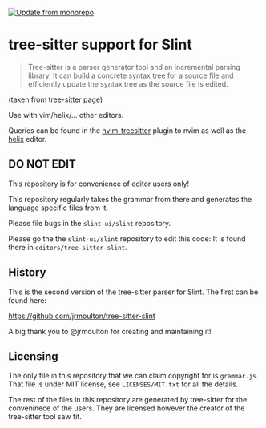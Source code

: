 <!-- Copyright <C2><A9> SixtyFPS GmbH <info@slint.dev> ; SPDX-License-Identifier: GPL-3.0-only OR LicenseRef-Slint-Royalty-free-1.1 OR LicenseRef-Slint-commercial -->

[![Update from monorepo](https://github.com/slint-ui/tree-sitter-slint/actions/workflows/update_from_monorepo.yaml/badge.svg)](https://github.com/slint-ui/tree-sitter-slint/actions/workflows/update_from_monorepo.yaml)

# tree-sitter support for Slint

> Tree-sitter is a parser generator tool and an incremental parsing library. It
> can build a concrete syntax tree for a source file and efficiently update the
> syntax tree as the source file is edited.

(taken from tree-sitter page)

Use with vim/helix/... other editors.

Queries can be found in the [nvim-treesitter](https://github.com/nvim-treesitter/nvim-treesitter/pull/6027)
plugin to nvim as well as the [helix](https://github.com/helix-editor/helix/pull/9551) editor.

## DO NOT EDIT

This repository is for convenience of editor users only!

This repository regularly takes the grammar from there and generates the
language specific files from it.

Please file bugs in the `slint-ui/slint` repository.

Please go the the `slint-ui/slint` repository to edit this code: It is found
there in `editors/tree-sitter-slint`.

## History

This is the second version of the tree-sitter parser for Slint. The first can be found here:

https://github.com/jrmoulton/tree-sitter-slint

A big thank you to @jrmoulton for creating and maintaining it!

## Licensing

The only file in this repository that we can claim copyright for is `grammar.js`.
That file is under MIT license, see `LICENSES/MIT.txt` for all the details.

The rest of the files in this repository are generated by tree-sitter for the
conveninece of the users. They are licensed however the creator of the
tree-sitter tool saw fit.
